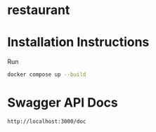 # restaurant

# Installation Instructions

Run

```sh
docker compose up --build
```

# Swagger API Docs

```sh
http://localhost:3000/doc
```
